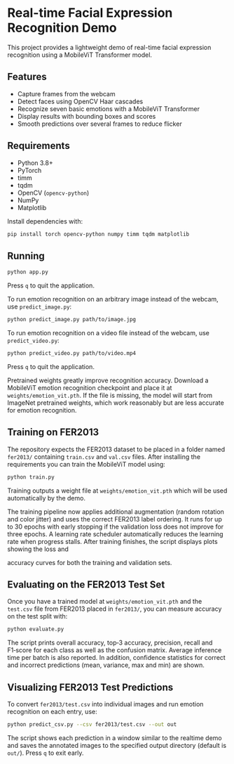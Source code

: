 # Real-time Facial Expression Recognition Demo

This project provides a lightweight demo of real-time facial expression recognition using a MobileViT Transformer model.

## Features

- Capture frames from the webcam
- Detect faces using OpenCV Haar cascades
- Recognize seven basic emotions with a MobileViT Transformer
- Display results with bounding boxes and scores
- Smooth predictions over several frames to reduce flicker

## Requirements

- Python 3.8+
- PyTorch
 - timm
- tqdm
- OpenCV (`opencv-python`)
- NumPy
- Matplotlib

Install dependencies with:

```bash
pip install torch opencv-python numpy timm tqdm matplotlib
```

## Running

```bash
python app.py
```

Press `q` to quit the application.

To run emotion recognition on an arbitrary image instead of the webcam, use
`predict_image.py`:

```bash
python predict_image.py path/to/image.jpg
```

To run emotion recognition on a video file instead of the webcam, use
`predict_video.py`:

```bash
python predict_video.py path/to/video.mp4
```

Press `q` to quit the application.

Pretrained weights greatly improve recognition accuracy. Download a MobileViT emotion recognition checkpoint and place it at `weights/emotion_vit.pth`. If the file is missing, the model will start from ImageNet pretrained weights, which work reasonably but are less accurate for emotion recognition.


## Training on FER2013

The repository expects the FER2013 dataset to be placed in a folder named
`fer2013/` containing `train.csv` and `val.csv` files. After installing the
requirements you can train the MobileViT model using:

```bash
python train.py
```

Training outputs a weight file at `weights/emotion_vit.pth` which will be
used automatically by the demo.

The training pipeline now applies additional augmentation (random rotation and
color jitter) and uses the correct FER2013 label ordering. It runs for up to
30 epochs with early stopping if the validation loss does not improve for three
epochs. A learning rate scheduler automatically reduces the learning rate when
progress stalls.
After training finishes, the script displays plots showing the loss and

accuracy curves for both the training and validation sets.


## Evaluating on the FER2013 Test Set

Once you have a trained model at `weights/emotion_vit.pth` and the `test.csv`
file from FER2013 placed in `fer2013/`, you can measure accuracy on the test
split with:

```bash
python evaluate.py
```

The script prints overall accuracy, top‑3 accuracy, precision, recall and
F1‑score for each class as well as the confusion matrix. Average inference
time per batch is also reported. In addition, confidence statistics for
correct and incorrect predictions (mean, variance, max and min) are shown.


## Visualizing FER2013 Test Predictions

To convert `fer2013/test.csv` into individual images and run emotion recognition on each entry, use:

```bash
python predict_csv.py --csv fer2013/test.csv --out out
```

The script shows each prediction in a window similar to the realtime demo and saves the annotated images to the specified output directory (default is `out/`). Press `q` to exit early.

